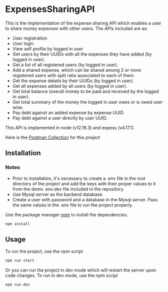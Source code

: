 # ExpensesSharingAPI

This is the implementation of the expense sharing API which enables a user to share money expenses with other users. The APIs included are as:
* User registration
* User login
* View self profile by logged in user
* Get users by their UUIDs with all the expenses they have added (by logged in user).
* Get a list of all registered users (by logged in user).
* Add a shared expense, which can be shared among 2 or more registered users with split ratio associated to each of them.
* Get the expense details by their UUIDs (by logged in user).
* Get all expenses added by all users (by logged in user).
* Get total balance (overall money to be paid and received by the logged in user).
* Get total summary  of the money the logged in user owes or is owed user wise.
* Pay debt against an added expense by expense UUID.
* Pay debt against a user directly by user UUID.

This API is implemented in node (v12.16.3) and expess (v4.17.1).

Here is the [Postman Collection](https://www.getpostman.com/collections/c03418cec67afd77389b)
 for this project
## Installation

### Notes
* Prior to installation, it's necessary to create a .env file in the root directory of the project and add the keys with their proper values to it from the demo .env.dev file included in the repository.
* Use Mysql server as the backend database.
* Create a user with password and a database in the Mysql server. Pass the same values in the .env file to run the project properly.


Use the package manager [npm]() to install the dependencies.

```bash
npm install
```

## Usage
To run the project, use the npm script

```bash
npm run start
```


Or you can run the project in dev mode which will restart the server upon code changes. To run in dev mode, use the npm script

```bash
npm run dev
```
